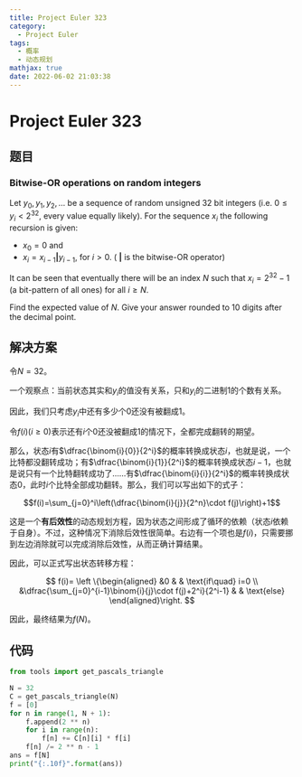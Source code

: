 ```yaml
---
title: Project Euler 323
category:
  - Project Euler
tags:
  - 概率
  - 动态规划
mathjax: true
date: 2022-06-02 21:03:38
---
```


<escape><!-- more --></escape>

# Project Euler 323

## 题目

### Bitwise-OR operations on random integers

Let $y_0, y_1, y_2,\dots$ be a sequence of random unsigned $32$ bit integers (i.e. $0 \le y_i < 2^{32}$, every value equally likely).
For the sequence $x_i$ the following recursion is given:

- $x_0 = 0$ and
- $x_i = x_{i-1} \mathbf{|} y_{i-1}$, for $i > 0$. ( $\mathbf{|}$ is the bitwise-OR operator)

It can be seen that eventually there will be an index $N$ such that
$x_i = 2^{32} -1$ (a bit-pattern of all ones) for all $i \ge N$.

Find the expected value of $N$. Give your answer rounded to $10$ digits after the decimal point.

## 解决方案

令$N=32$。

一个观察点：当前状态其实和$y_i$的值没有关系，只和$y_i$的二进制$1$的个数有关系。

因此，我们只考虑$y_i$中还有多少个$0$还没有被翻成$1$。

令$f(i)(i\ge 0)$表示还有$i$个$0$还没被翻成$1$的情况下，全都完成翻转的期望。

那么，状态$i$有$\dfrac{\binom{i}{0}}{2^i}$的概率转换成状态$i$，也就是说，一个比特都没翻转成功；有$\dfrac{\binom{i}{1}}{2^i}$的概率转换成状态$i-1$，也就是说只有一个比特翻转成功了……有$\dfrac{\binom{i}{i}}{2^i}$的概率转换成状态$0$，此时$i$个比特全部成功翻转。那么，我们可以写出如下的式子：

$$f(i)=\sum_{j=0}^i\left(\dfrac{\binom{i}{j}}{2^n}\cdot f(j)\right)+1$$

这是一个**有后效性**的动态规划方程，因为状态之间形成了循环的依赖（状态$i$依赖于自身）。不过，这种情况下消除后效性很简单。右边有一个项也是$f(i)$，只需要挪到左边消除就可以完成消除后效性，从而正确计算结果。

因此，可以正式写出状态转移方程：

$$
f(i)=
\left \{\begin{aligned}
  &0  & & \text{if\quad} i=0 \\
  &\dfrac{\sum_{j=0}^{i-1}\binom{i}{j}\cdot f(j)+2^i}{2^i-1} & & \text{else}
\end{aligned}\right.
$$

因此，最终结果为$f(N)$。

## 代码

```py
from tools import get_pascals_triangle

N = 32
C = get_pascals_triangle(N)
f = [0]
for n in range(1, N + 1):
    f.append(2 ** n)
    for i in range(n):
        f[n] += C[n][i] * f[i]
    f[n] /= 2 ** n - 1
ans = f[N]
print("{:.10f}".format(ans))
```
